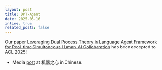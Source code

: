 ```yaml
---
layout: post
title: DPT-Agent
date: 2025-05-16
inline: true
related_posts: false
---
```


Our paper [Leveraging Dual Process Theory in Language Agent Framework for Real-time Simultaneous Human-AI Collaboration](https://arxiv.org/abs/2502.11882) has been accepted to ACL 2025!

- Media [post](https://mp.weixin.qq.com/s/dT9KQmebVJX0ewkzJmisPg) at 机器之心 in Chinese.
